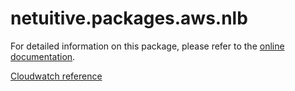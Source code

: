 # netuitive.packages.aws.nlb

For detailed information on this package, please refer to the [online documentation](https://docs.virtana.com/en/aws.html).

[Cloudwatch reference](https://docs.aws.amazon.com/elasticloadbalancing/latest/network/load-balancer-cloudwatch-metrics.html)
